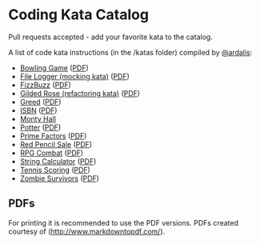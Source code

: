 Coding Kata Catalog
===================

Pull requests accepted - add your favorite kata to the catalog.

A list of code kata instructions (in the /katas folder) compiled by [@ardalis](http://twitter.com/ardalis):

- [Bowling Game](katas/Bowling%20Game.md) ([PDF](https://github.com/ardalis/kata-catalog/raw/master/katas/Bowling%20Game.pdf))
- [File Logger (mocking kata)](katas/File%20Logger.md) ([PDF](https://github.com/ardalis/kata-catalog/raw/master/katas/File%20Logger.pdf))
- [FizzBuzz](katas/FizzBuzz.md) ([PDF](https://github.com/ardalis/kata-catalog/raw/master/katas/FizzBuzz.pdf))
- [Gilded Rose (refactoring kata)](katas/Gilded%20Rose.md)  ([PDF](https://github.com/ardalis/kata-catalog/raw/master/katas/Gilded%20Rose.pdf))
- [Greed](katas/Greed.md) ([PDF](https://github.com/ardalis/kata-catalog/raw/master/katas/Greed.pdf))
- [ISBN](kata/ISBN.md) ([PDF](https://github.com/ardalis/kata-catalog/raw/master/katas/ISBN.pdf))
- [Monty Hall](katas/Monty%20Hall.md)
- [Potter](katas/Potter.md) ([PDF](https://github.com/ardalis/kata-catalog/raw/master/katas/Potter.pdf))
- [Prime Factors](katas/Prime%20Factors.md)  ([PDF](https://github.com/ardalis/kata-catalog/raw/master/katas/Prime%20Factors.pdf))
- [Red Pencil Sale](katas/Red%20Pencil%20Sale.md) ([PDF](https://github.com/ardalis/kata-catalog/raw/master/katas/Red%20Pencil%20Sale.pdf))
- [RPG Combat](katas/RPG%20Combat.md)  ([PDF](https://github.com/ardalis/kata-catalog/raw/master/katas/RPG%20Combat.pdf))
- [String Calculator](<katas/String%20Calculator.md>) ([PDF](https://github.com/ardalis/kata-catalog/raw/master/katas/String%20Calculator.pdf))
- [Tennis Scoring](katas/Tennis%20Scoring.md) ([PDF](https://github.com/ardalis/kata-catalog/raw/master/katas/Tennis%20Scoring.pdf))
- [Zombie Survivors](katas/Zombie%20Survivors.md)  ([PDF](https://github.com/ardalis/kata-catalog/raw/master/katas/Zombie%20Survivors.pdf))

## PDFs

For printing it is recommended to use the PDF versions. PDFs created courtesy of (http://www.markdowntopdf.com/).
